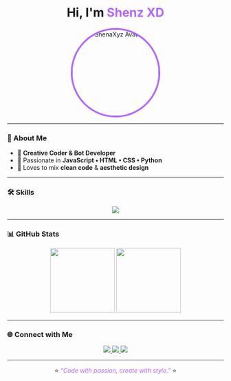 <h1 align="center">
   Hi, I'm <span style="color:#b366ff;">Shenz XD</span> 
</h1>

<p align="center">
  <!-- Ganti URL di bawah dengan foto/avatarmu -->
  <img src="https://files.catbox.moe/kwwmch.jpg" width="200" style="border-radius:50%; border:4px solid #b366ff;" alt="ShenaXyz Avatar"/>
</p>

---

### 🌌 About Me
- 🔮 **Creative Coder & Bot Developer**  
- 💜 Passionate in **JavaScript • HTML • CSS • Python**  
- 🎨 Loves to mix **clean code** & **aesthetic design**

---

### 🛠️ Skills
<p align="center">
  <img src="https://skillicons.dev/icons?i=javascript,html,css,python&theme=dark&perline=4" />
</p>

---

### 📊 GitHub Stats
<p align="center">
  <img src="https://github-readme-stats.vercel.app/api?username=ShenaXyz&show_icons=true&theme=midnight-purple" height="150"/>
  <img src="https://github-readme-streak-stats.herokuapp.com/?user=ShenaXyz&theme=midnight-purple" height="150"/>
</p>

---

### 🌐 Connect with Me
<p align="center">
  <a href="https://github.com/ShenaXyz">
    <img src="https://img.shields.io/badge/GitHub-6e40c9?style=for-the-badge&logo=github&logoColor=white">
  </a>
  <a href="https://t.me/ShenaXyz">
    <img src="https://img.shields.io/badge/Telegram-8a2be2?style=for-the-badge&logo=telegram&logoColor=white">
  </a>
  <a href="mailto:shenzxyz666@gmail.com">
    <img src="https://img.shields.io/badge/Email-b366ff?style=for-the-badge&logo=gmail&logoColor=white">
  </a>
</p>

---

<p align="center">
  ⭐️ <i style="color:#b366ff;">“Code with passion, create with style.”</i> ⭐️
</p>
